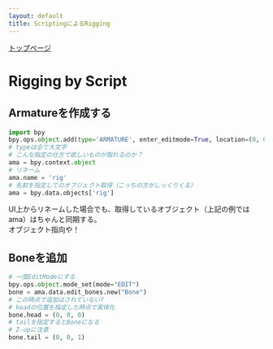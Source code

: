 ```yaml
---
layout: default
title: ScriptingによるRigging
---
```

[トップページ](index.md)

# Rigging by Script 

## Armatureを作成する
```python
import bpy
bpy.ops.object.add(type='ARMATURE', enter_editmode=True, location=(0, 0, 0))
# typeは全て大文字
# こんな指定の仕方で欲しいものが取れるのか？
ama = bpy.context.object
# リネーム
ama.name = 'rig'
# 名前を指定してのオブジェクト取得（こっちの方がしっくりくる）
ama = bpy.data.objects['rig']
```
UI上からリネームした場合でも、取得しているオブジェクト（上記の例ではama）はちゃんと同期する。  
オブジェクト指向や！  
## Boneを追加
```python
# 一度EditModeにする
bpy.ops.object.mode_set(mode="EDIT")
bone = ama.data.edit_bones.new("Bone")
# この時点で追加はされていない?
# headの位置を指定した時点で実体化
bone.head = (0, 0, 0)
# tailを指定するとBoneになる
# Z-upに注意
bone.tail = (0, 0, 1)
```
